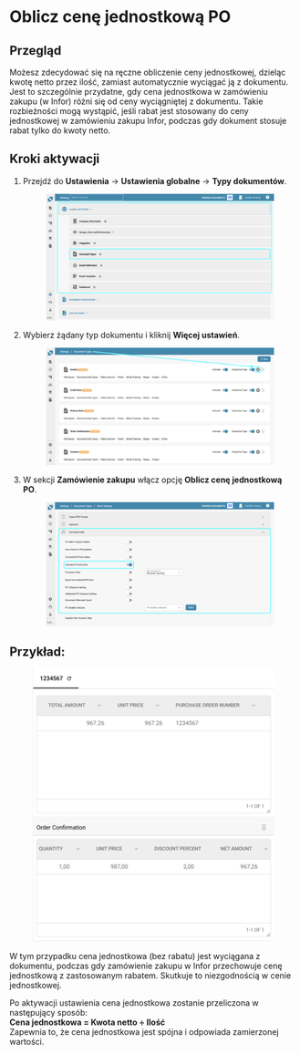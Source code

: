 # Oblicz cenę jednostkową PO

## **Przegląd**

Możesz zdecydować się na ręczne obliczenie ceny jednostkowej, dzieląc kwotę netto przez ilość, zamiast automatycznie wyciągać ją z dokumentu. Jest to szczególnie przydatne, gdy cena jednostkowa w zamówieniu zakupu (w Infor) różni się od ceny wyciągniętej z dokumentu. Takie rozbieżności mogą wystąpić, jeśli rabat jest stosowany do ceny jednostkowej w zamówieniu zakupu Infor, podczas gdy dokument stosuje rabat tylko do kwoty netto.

## **Kroki aktywacji**

1.  Przejdź do **Ustawienia** -> **Ustawienia globalne** -> **Typy dokumentów**.

    <figure><img src="../../../../../.gitbook/assets/Calculate_PO_unit_price_1.png" alt=""><figcaption></figcaption></figure>
2.  Wybierz żądany typ dokumentu i kliknij **Więcej ustawień**.

    <figure><img src="../../../../../.gitbook/assets/Calculate_PO_unit_price_2.png" alt=""><figcaption></figcaption></figure>
3.  W sekcji **Zamówienie zakupu** włącz opcję **Oblicz cenę jednostkową PO**.

    <figure><img src="../../../../../.gitbook/assets/Calculate_PO_unit_price_3.png" alt=""><figcaption></figcaption></figure>

## Przykład:

<figure><img src="../../../../../.gitbook/assets/Calculate_PO_unit_price_4.png" alt="" width="563"><figcaption></figcaption></figure>

W tym przypadku cena jednostkowa (bez rabatu) jest wyciągana z dokumentu, podczas gdy zamówienie zakupu w Infor przechowuje cenę jednostkową z zastosowanym rabatem. Skutkuje to niezgodnością w cenie jednostkowej.

Po aktywacji ustawienia cena jednostkowa zostanie przeliczona w następujący sposób:\
**Cena jednostkowa = Kwota netto ÷ Ilość**\
Zapewnia to, że cena jednostkowa jest spójna i odpowiada zamierzonej wartości.
